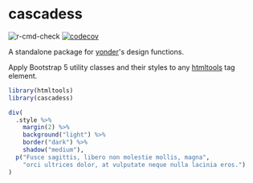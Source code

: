 # cascadess

![r-cmd-check](https://github.com/nteetor/cascadess/workflows/r-cmd-check/badge.svg)
[![codecov](https://codecov.io/gh/nteetor/cascadess/branch/master/graph/badge.svg)](https://codecov.io/gh/nteetor/cascadess)

A standalone package for [yonder](https://github.com/nteetor/yonder)'s design
functions.

Apply Bootstrap 5 utility classes and their styles to any
[htmltools](https://github.com/rstudio/htmltools) tag element.

``` R
library(htmltools)
library(cascadess)

div(
  .style %>%
    margin(2) %>%
    background("light") %>%
    border("dark") %>%
    shadow("medium"),
  p("Fusce sagittis, libero non molestie mollis, magna",
    "orci ultrices dolor, at vulputate neque nulla lacinia eros.")
)
```

